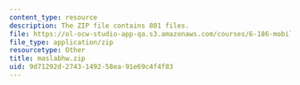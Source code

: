 ```yaml
---
content_type: resource
description: The ZIP file contains 801 files.
file: https://ol-ocw-studio-app-qa.s3.amazonaws.com/courses/6-186-mobile-autonomous-systems-laboratory-january-iap-2005/9d71292d2743149258ea91e69c4f4f83_maslabhw.zip
file_type: application/zip
resourcetype: Other
title: maslabhw.zip
uid: 9d71292d-2743-1492-58ea-91e69c4f4f83
---
```

